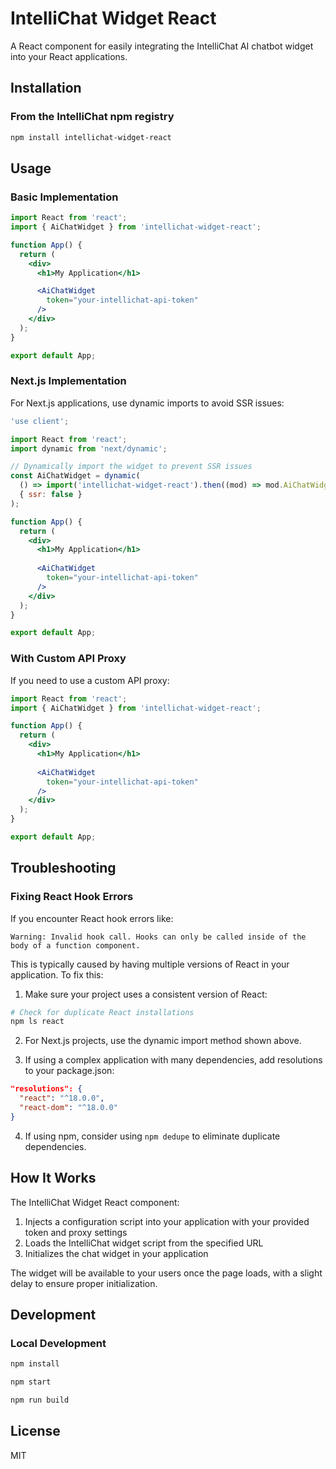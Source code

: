 # IntelliChat Widget React

A React component for easily integrating the IntelliChat AI chatbot widget into your React applications.

## Installation

### From the IntelliChat npm registry

```bash
npm install intellichat-widget-react
```

## Usage

### Basic Implementation

```jsx
import React from 'react';
import { AiChatWidget } from 'intellichat-widget-react';

function App() {
  return (
    <div>
      <h1>My Application</h1>

      <AiChatWidget 
        token="your-intellichat-api-token"
      />
    </div>
  );
}

export default App;
```

### Next.js Implementation

For Next.js applications, use dynamic imports to avoid SSR issues:

```jsx
'use client';

import React from 'react';
import dynamic from 'next/dynamic';

// Dynamically import the widget to prevent SSR issues
const AiChatWidget = dynamic(
  () => import('intellichat-widget-react').then((mod) => mod.AiChatWidget),
  { ssr: false }
);

function App() {
  return (
    <div>
      <h1>My Application</h1>
      
      <AiChatWidget 
        token="your-intellichat-api-token"
      />
    </div>
  );
}

export default App;
```

### With Custom API Proxy

If you need to use a custom API proxy:

```jsx
import React from 'react';
import { AiChatWidget } from 'intellichat-widget-react';

function App() {
  return (
    <div>
      <h1>My Application</h1>
      
      <AiChatWidget 
        token="your-intellichat-api-token"
      />
    </div>
  );
}

export default App;
```

## Troubleshooting

### Fixing React Hook Errors

If you encounter React hook errors like:

```
Warning: Invalid hook call. Hooks can only be called inside of the body of a function component.
```

This is typically caused by having multiple versions of React in your application. To fix this:

1. Make sure your project uses a consistent version of React:

```bash
# Check for duplicate React installations
npm ls react
```

2. For Next.js projects, use the dynamic import method shown above.

3. If using a complex application with many dependencies, add resolutions to your package.json:

```json
"resolutions": {
  "react": "^18.0.0",
  "react-dom": "^18.0.0"
}
```

4. If using npm, consider using `npm dedupe` to eliminate duplicate dependencies.

## How It Works

The IntelliChat Widget React component:

1. Injects a configuration script into your application with your provided token and proxy settings
2. Loads the IntelliChat widget script from the specified URL
3. Initializes the chat widget in your application

The widget will be available to your users once the page loads, with a slight delay to ensure proper initialization.

## Development

### Local Development

```bash
npm install

npm start

npm run build
```

## License

MIT
